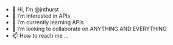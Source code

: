 - 👋 Hi, I’m @jnthurst
- 👀 I’m interested in APIs
- 🌱 I’m currently learning APIs
- 💞️ I’m looking to collaborate on ANYTHING AND EVERYTHING
- 📫 How to reach me ...

<!---
jnthurst/jnthurst is a ✨ special ✨ repository because its `README.md` (this file) appears on your GitHub profile.
You can click the Preview link to take a look at your changes.
--->
